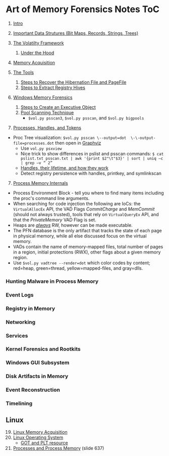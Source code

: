 # Art of Memory Forensics Notes ToC



1. [Intro](intro.md)
2. [Important Data Strutures (Bit Maps, Records, Strings, Trees)](datastructures.md)

3. [The Volatilty Framework](volpy.md)

   1. [Under the Hood](volpy.md#Under-the-Hood)

4. [Memory Acquisition](memacq.md#Memory-Acquisition)
1. [The Tools](memacq.md#The-Tools)
   
   1. [Steps to Recover the Hibernation File and PageFile](memacq.md#Steps-to-Recover-the-Hibernation-File-and-PageFile)
   2. [Steps to Extract Registry Hives](memacq.md#Steps-to-Extract-Registry-Hives)
   
5. [Windows Memory Forensics](windowsmem4n6.md)

   1. [Steps to Create an Executive Object](windowsmem4n6.md#Steps-to-Create-an-Object)
   2. [Pool Scanning Technique](windowsmem4n6.md#Pool-Tag-Scanning)
      - `$vol.py psscan3`, `$vol.py psscan`, and `$vol.py bigpools`

6. [Processes, Handles, and Tokens](pht.md)

- Proc Tree visualization: `$vol.py psscan \--output=dot  \-\-output-file=processes.dot` then open in [Graphviz](https://graphviz.org)
   - Use `vol.py psxview`
  - Nice trick to show differences in pslist and psscan commands: `$ cat pslist.txt psscan.txt | awk '{print $2"\t"$3}' | sort | uniq –c | grep –v “ 2”`
   - [Handles, their lifetime, and how they work](pht.md#Process-Handles)
   - Detect registry persistence with handles, printkey, and symlinkscan

7. [Process Memory Internals](procMemInternals.md)

- Process Environment Block - tell you where to find many items including the proc's command line arguments.
- When searching for code injection the following are IoCs: the `VirtualAllocEx` API, the VAD Flags *CommitCharge* and *MemCommit* (should not always trusted), tools that rely on `VirtualQueryEx` API, and that the *PrivateMemory* VAD Flag is set.
- Heaps are <u>*always*</u> RW, however can be made executable.
- The PFN database is the only artifact that tracks the state of each page in physical memory, while all else discussed focus on the virtual memory.
- VADs contain the name of memory-mapped files, total number of pages in a region, initial protections (RWX), other flags about a given memory region.
- Use `$vol.py vadtree --render=dot` which color codes by content; red=heap, green=thread, yellow=mapped-files, and gray=dlls.



### Hunting Malware in Process Memory

### Event Logs

### Registry in Memory

### Networking

### Services

### Kernel Forensics and Rootkits

### Windows GUI Subsystem

### Disk Artifacts in Memory

### Event Reconstruction

### Timelining



## Linux

19. [Linux Memory Acquisition](linuxMemoryAcquisition.md)
20. [Linux Operating System](linuxOS.md)
    - [GOT and PLT resource](https://www.airs.com/blog/archives/41)
21. [Processes and Process Memory](procsandProcMem.md) (slide 637)
